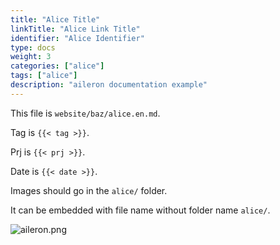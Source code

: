 ```yaml
---
title: "Alice Title"
linkTitle: "Alice Link Title"
identifier: "Alice Identifier"
type: docs
weight: 3
categories: ["alice"]
tags: ["alice"]
description: "aileron documentation example"
---
```


This file is `website/baz/alice.en.md`.

Tag is `{{< tag >}}`.

Prj is `{{< prj >}}`.

Date is `{{< date >}}`.

Images should go in the `alice/` folder.

It can be embedded with file name without folder name `alice/`.

![aileron.png](aileron.png)
